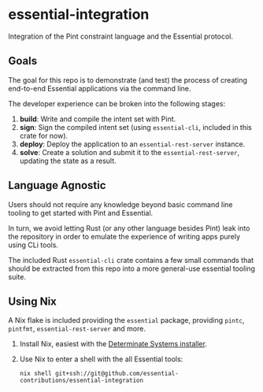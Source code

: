 # essential-integration

Integration of the Pint constraint language and the Essential protocol.

## Goals

The goal for this repo is to demonstrate (and test) the process of creating
end-to-end Essential applications via the command line.

The developer experience can be broken into the following stages:

1. **build**: Write and compile the intent set with Pint.
2. **sign**: Sign the compiled intent set (using `essential-cli`, included in
   this crate for now).
3. **deploy**: Deploy the application to an `essential-rest-server` instance.
4. **solve**: Create a solution and submit it to the `essential-rest-server`,
   updating the state as a result.

## Language Agnostic

Users should not require any knowledge beyond basic command line tooling to get
started with Pint and Essential.

In turn, we avoid letting Rust (or any other language besides Pint) leak into
the repository in order to emulate the experience of writing apps purely using
CLi tools.

The included Rust `essential-cli` crate contains a few small commands that
should be extracted from this repo into a more general-use essential tooling
suite.

## Using Nix

A Nix flake is included providing the `essential` package, providing `pintc`,
`pintfmt`, `essential-rest-server` and more.

1. Install Nix, easiest with the [Determinate Systems installer](https://github.com/DeterminateSystems/nix-installer).

2. Use Nix to enter a shell with the all Essential tools:
   ```console
   nix shell git+ssh://git@github.com/essential-contributions/essential-integration
   ```
